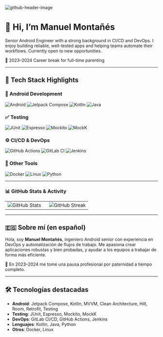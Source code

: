 ![github-header-image](https://github.com/mmontanes/mmontanes/assets/34583968/395ebb55-62d9-4ecb-aebf-aa7204858fda)

# 👋 Hi, I’m Manuel Montañés

Senior Android Engineer with a strong background in CI/CD and DevOps. I enjoy building reliable, well-tested apps and helping teams automate their workflows. Currently open to new opportunities.

🧸 2023–2024 Career break for full-time parenting

---

## 🧰 Tech Stack Highlights

### 📱 Android Development
![Android](https://img.shields.io/badge/Android-3DDC84?style=for-the-badge&logo=android&logoColor=white)
![Jetpack Compose](https://img.shields.io/badge/Jetpack%20Compose-4285F4?style=for-the-badge&logo=android&logoColor=white)
![Kotlin](https://img.shields.io/badge/Kotlin-7F52FF?style=for-the-badge&logo=kotlin&logoColor=white)
![Java](https://img.shields.io/badge/Java-ED8B00?style=for-the-badge&logo=java&logoColor=white)

### ✅ Testing
![JUnit](https://img.shields.io/badge/JUnit-25A162?style=for-the-badge&logo=java&logoColor=white)
![Espresso](https://img.shields.io/badge/Espresso-6DB33F?style=for-the-badge&logo=android&logoColor=white)
![Mockito](https://img.shields.io/badge/Mockito-FFCB2B?style=for-the-badge&logo=java&logoColor=black)
![MockK](https://img.shields.io/badge/MockK-8E44AD?style=for-the-badge&logo=kotlin&logoColor=white)

### ⚙️ CI/CD & DevOps
![GitHub Actions](https://img.shields.io/badge/GitHub%20Actions-2088FF?style=for-the-badge&logo=github-actions&logoColor=white)
![GitLab CI](https://img.shields.io/badge/GitLab%20CI-CD-FC6D26?style=for-the-badge&logo=gitlab&logoColor=white)
![Jenkins](https://img.shields.io/badge/Jenkins-D24939?style=for-the-badge&logo=jenkins&logoColor=white)

### 🧰 Other Tools
![Docker](https://img.shields.io/badge/Docker-2496ED?style=for-the-badge&logo=docker&logoColor=white)
![Linux](https://img.shields.io/badge/Linux-FCC624?style=for-the-badge&logo=linux&logoColor=black)
![Python](https://img.shields.io/badge/Python-3776AB?style=for-the-badge&logo=python&logoColor=white)

---

### 📊 GitHub Stats & Activity

<table>
<tr>
<td valign="top" width="50%">
<img src="https://github-readme-stats.vercel.app/api?username=mmontanes&show_icons=true&theme=default" alt="GitHub Stats" />
</td>
<td valign="top" width="50%">
<img src="https://github-readme-streak-stats.herokuapp.com/?user=mmontanes" alt="GitHub Streak" />
</td>
</tr>
</table>

---

## 🇪🇸 Sobre mí (en español)

Hola, soy **Manuel Montañés**, ingeniero Android senior con experiencia en DevOps y automatización de flujos de trabajo. Me apasiona crear aplicaciones robustas y bien probadas, y ayudar a los equipos a trabajar de forma más eficiente.

🧸 En 2023–2024 me tomé una pausa profesional por paternidad a tiempo completo.

---

## 🛠 Tecnologías destacadas

- **Android**: Jetpack Compose, Kotlin, MVVM, Clean Architecture, Hilt, Room, Retrofit, Testing
- **Testing**: JUnit, Espresso, Mockito, MockK
- **DevOps**: GitLab CI/CD, GitHub Actions, Jenkins
- **Lenguajes**: Kotlin, Java, Python
- **Otros**: Docker, Linux
